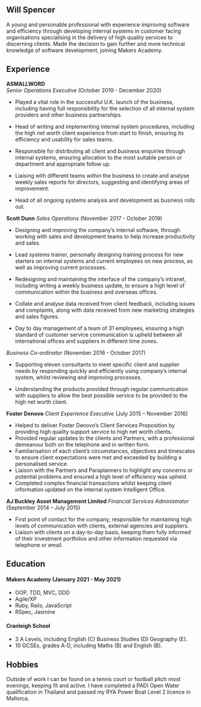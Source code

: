 ## Will Spencer

A young and personable professional with experience improving software and efficiency through developing internal systems in customer facing organisations specialising in the delivery of high quality services to discerning clients. Made the decision to gain further and more technical knowledge of software development, joining Makers Academy.

## Experience

**ASMALLWORD**  
_Senior Operations Executive_ (October 2019 - December 2020)

- Played a vital role in the successful U.K. launch of the business, including having full responsibility for the selection of all internal system providers and other business partnerships.

- Head of writing and implementing internal system procedures, including the high net worth client experience from start to finish, ensuring its efficiency and usability for sales teams.

- Responsible for distributing all client and business enquiries through internal systems, ensuring allocation to the most suitable person or department and appropriate follow up.

- Liaising with different teams within the business to create and analyse weekly sales reports for directors, suggesting and identifying areas of improvement.

- Head of all ongoing systems analysis and development as business rolls out.


**Scott Dunn**
_Sales Operations_  (November 2017 - October 2019)

- Designing and improving the company’s internal software, through working with sales and development teams to help increase productivity and sales.

- Lead systems trainer, personally designing training process for new starters on internal systems and current employees on new process, as well as improving current processes.

- Redesigning and maintaining the interface of the company’s intranet, including writing a weekly business update, to ensure a high level of communication within the business and overseas offices.

- Collate and analyse data received from client feedback, including issues and complaints, along with data received from new marketing strategies and sales figures.

- Day to day management of a team of 31 employees, ensuring a high standard of customer service communication is upheld between all international offices and suppliers in different time zones.

_Business Co-ordinator_  (November 2016 - October 2017)

- Supporting eleven consultants to meet specific client and supplier needs by responding quickly and efficiently using company’s internal system, whilst reviewing and improving processes.

- Understanding the products provided through regular communication with suppliers to allow the
best possible service to be provided to the high net worth client.

**Foster Denovo**
_Client Experience Executive_ (July 2015 – November 2016)

- Helped to deliver Foster Denovo’s Client Services Proposition by providing high quality support service to high net worth clients.
- Provided regular updates to the clients and Partners, with a professional demeanour both on the telephone and in written form.
- Familiarisation of each client’s circumstances, objectives and timescales to ensure client expectations were met and exceeded by building a personalised service.
- Liaison with the Partners and Paraplanners to highlight any concerns or potential problems and ensured a high level of efficiency was upheld.
- Completed complex financial transactions whilst keeping client information updated on the internal system Intelligent Office.


**AJ Buckley Asset Management Limited**
_Financial Services Administrator_ (September 2014 – July 2015)

- First point of contact for the company, responsible for maintaining high levels of communication with clients, external agencies and suppliers.
- Liaison with clients on a day-to-day basis, keeping them fully informed of their investment portfolios and other information requested via telephone or email.

## Education

#### Makers Academy (January 2021 - May 2021)

- OOP, TDD, MVC, DDD
- Agile/XP
- Ruby, Rails, JavaScript
- RSpec, Jasmine

#### Cranleigh School

- 3 A Levels, including English (C) Business Studies (D) Geography (E).
- 10 GCSEs, grades A-D, including Maths (B) and English (B).

## Hobbies

Outside of work I can be found on a tennis court or football pitch most evenings, keeping fit and active. I
have completed a PADI Open Water qualification in Thailand and passed my RYA Power Boat Level 2
licence in Mallorca.

